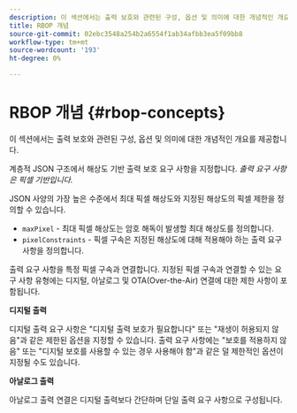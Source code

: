 ```yaml
---
description: 이 섹션에서는 출력 보호와 관련된 구성, 옵션 및 의미에 대한 개념적인 개요를 제공합니다.
title: RBOP 개념
source-git-commit: 02ebc3548a254b2a6554f1ab34afbb3ea5f09bb8
workflow-type: tm+mt
source-wordcount: '193'
ht-degree: 0%

---
```


# RBOP 개념 {#rbop-concepts}

이 섹션에서는 출력 보호와 관련된 구성, 옵션 및 의미에 대한 개념적인 개요를 제공합니다.

계층적 JSON 구조에서 해상도 기반 출력 보호 요구 사항을 지정합니다. *출력 요구 사항은 픽셀 기반입니다.*

JSON 사양의 가장 높은 수준에서 최대 픽셀 해상도와 지정된 해상도의 픽셀 제한을 정의할 수 있습니다.

* `maxPixel` - 최대 픽셀 해상도는 암호 해독이 발생할 최대 해상도를 정의합니다.
* `pixelConstraints` - 픽셀 구속은 지정된 해상도에 대해 적용해야 하는 출력 요구 사항을 정의합니다.

출력 요구 사항을 특정 픽셀 구속과 연결합니다. 지정된 픽셀 구속과 연결할 수 있는 요구 사항 유형에는 디지털, 아날로그 및 OTA(Over-the-Air) 연결에 대한 제한 사항이 포함됩니다.

**디지털 출력**

디지털 출력 요구 사항은 &quot;디지털 출력 보호가 필요합니다&quot; 또는 &quot;재생이 허용되지 않음&quot;과 같은 제한된 옵션을 지정할 수 있습니다. 출력 요구 사항에는 &quot;보호를 적용하지 않음&quot; 또는 &quot;디지털 보호를 사용할 수 있는 경우 사용해야 함&quot;과 같은 덜 제한적인 옵션이 지정될 수도 있습니다.

**아날로그 출력**

아날로그 출력 연결은 디지털 출력보다 간단하며 단일 출력 요구 사항으로 구성됩니다.
